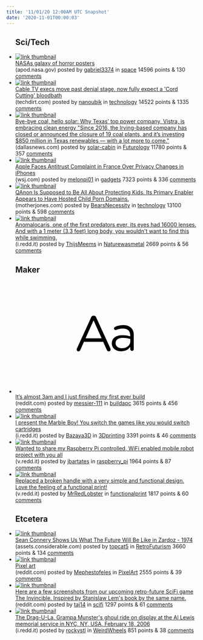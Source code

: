 ```yaml
---
title: '11/01/20 12:00AM UTC Snapshot'
date: '2020-11-01T00:00:03'
---
```

<ul>
<h2>Sci/Tech</h2>

<li><a href='https://apod.nasa.gov/apod/ap201031.html'><img src='https://a.thumbs.redditmedia.com/ikOq1YBW1iOgRNrQLSx2159Z7alBnRuX193VH3P2ol8.jpg' alt='link thumbnail'></a><div><div class='linkTitle'><a href='https://apod.nasa.gov/apod/ap201031.html'>NASAs galaxy of horror posters</a></div>(apod.nasa.gov) posted by <a href='https://www.reddit.com/user/gabriel3374'>gabriel3374</a> in <a href='https://www.reddit.com/r/space'>space</a> 14596 points & 130 <a href='https://www.reddit.com/r/space/comments/jlfbjj/nasas_galaxy_of_horror_posters/'>comments</a></div></li>

<li><a href='https://www.techdirt.com/articles/20201026/09414645589/cable-tv-execs-move-past-denial-stage-now-fully-expect-cord-cutting-bloodbath.shtml'><img src='https://a.thumbs.redditmedia.com/idFLydtxrT02BT3yCKezr-vyiehJbp0GexNNfWaO3B8.jpg' alt='link thumbnail'></a><div><div class='linkTitle'><a href='https://www.techdirt.com/articles/20201026/09414645589/cable-tv-execs-move-past-denial-stage-now-fully-expect-cord-cutting-bloodbath.shtml'>Cable TV execs move past denial stage, now fully expect a 'Cord Cutting' bloodbath</a></div>(techdirt.com) posted by <a href='https://www.reddit.com/user/nanoubik'>nanoubik</a> in <a href='https://www.reddit.com/r/technology'>technology</a> 14522 points & 1335 <a href='https://www.reddit.com/r/technology/comments/jlja5m/cable_tv_execs_move_past_denial_stage_now_fully/'>comments</a></div></li>

<li><a href='https://www.dallasnews.com/business/energy/2020/10/30/bye-bye-coal-hello-solar-why-texas-top-power-company-vistra-is-embracing-clean-energy/'><img src='https://b.thumbs.redditmedia.com/pRBq7-Qjda_SSFfhXy8kBnBtThf3_af9q7DpjnHhrWs.jpg' alt='link thumbnail'></a><div><div class='linkTitle'><a href='https://www.dallasnews.com/business/energy/2020/10/30/bye-bye-coal-hello-solar-why-texas-top-power-company-vistra-is-embracing-clean-energy/'>Bye-bye coal, hello solar: Why Texas’ top power company, Vistra, is embracing clean energy "Since 2016, the Irving-based company has closed or announced the closure of 19 coal plants, and it’s investing $850 million in Texas renewables — with a lot more to come."</a></div>(dallasnews.com) posted by <a href='https://www.reddit.com/user/solar-cabin'>solar-cabin</a> in <a href='https://www.reddit.com/r/Futurology'>Futurology</a> 11780 points & 357 <a href='https://www.reddit.com/r/Futurology/comments/jlfhd7/byebye_coal_hello_solar_why_texas_top_power/'>comments</a></div></li>

<li><a href='https://www.wsj.com/amp/articles/apple-faces-antitrust-complaint-in-france-over-privacy-changes-in-iphones-11603893625'><img src='https://a.thumbs.redditmedia.com/VopX1Cft_pz-o9hl46fzFPm7zmoz2EeO4KsS0KXhKt0.jpg' alt='link thumbnail'></a><div><div class='linkTitle'><a href='https://www.wsj.com/amp/articles/apple-faces-antitrust-complaint-in-france-over-privacy-changes-in-iphones-11603893625'>Apple Faces Antitrust Complaint in France Over Privacy Changes in iPhones</a></div>(wsj.com) posted by <a href='https://www.reddit.com/user/melonpi01'>melonpi01</a> in <a href='https://www.reddit.com/r/gadgets'>gadgets</a> 7323 points & 336 <a href='https://www.reddit.com/r/gadgets/comments/jlfw10/apple_faces_antitrust_complaint_in_france_over/'>comments</a></div></li>

<li><a href='https://www.motherjones.com/politics/2020/10/jim-watkins-child-pornography-domains'><img src='https://a.thumbs.redditmedia.com/rIYZloDvuw4b8xseGfOuWA-9Du6-g-TmyjQpABSnDn4.jpg' alt='link thumbnail'></a><div><div class='linkTitle'><a href='https://www.motherjones.com/politics/2020/10/jim-watkins-child-pornography-domains'>QAnon Is Supposed to Be All About Protecting Kids. Its Primary Enabler Appears to Have Hosted Child Porn Domains.</a></div>(motherjones.com) posted by <a href='https://www.reddit.com/user/BearsNecessity'>BearsNecessity</a> in <a href='https://www.reddit.com/r/technology'>technology</a> 13100 points & 598 <a href='https://www.reddit.com/r/technology/comments/jl8ym9/qanon_is_supposed_to_be_all_about_protecting_kids/'>comments</a></div></li>

<li><a href='https://i.redd.it/3um9goxrpew51.jpg'><img src='https://b.thumbs.redditmedia.com/WceW1w4y8PZNqXxAw3GWjbCQrdwqe7_qpklMtJBW8bM.jpg' alt='link thumbnail'></a><div><div class='linkTitle'><a href='https://i.redd.it/3um9goxrpew51.jpg'>Anomalocaris, one of the first predators ever, its eyes had 16000 lenses. And with a 1 meter (3.3 feet) long body, you wouldn't want to find this while swimming.</a></div>(i.redd.it) posted by <a href='https://www.reddit.com/user/ThijsMeems'>ThijsMeems</a> in <a href='https://www.reddit.com/r/Naturewasmetal'>Naturewasmetal</a> 2669 points & 56 <a href='https://www.reddit.com/r/Naturewasmetal/comments/jlg2dc/anomalocaris_one_of_the_first_predators_ever_its/'>comments</a></div></li>

<h2>Maker</h2>

<li><a href='https://www.reddit.com/r/buildapc/comments/jlfsr9/its_almost_3am_and_i_just_finsihed_my_first_ever/'><svg version='1.1' viewBox='-34 -12 104 64' preserveAspectRatio='xMidYMid slice' xmlns='http://www.w3.org/2000/svg' xmlns:xlink='http://www.w3.org/1999/xlink'>
    <title>text link thumbnail</title>
    <path d='M12.19,8.84a1.45,1.45,0,0,0-1.4-1h-.12a1.46,1.46,0,0,0-1.42,1L1.14,26.56a1.29,1.29,0,0,0-.14.59,1,1,0,0,0,1,1,1.12,1.12,0,0,0,1.08-.77l2.08-4.65h11l2.08,4.59a1.24,1.24,0,0,0,1.12.83,1.08,1.08,0,0,0,1.08-1.08,1.64,1.64,0,0,0-.14-.57ZM6.08,20.71l4.59-10.22,4.6,10.22Z'>
    </path>
    <path d='M32.24,14.78A6.35,6.35,0,0,0,27.6,13.2a11.36,11.36,0,0,0-4.7,1,1,1,0,0,0-.58.89,1,1,0,0,0,.94.92,1.23,1.23,0,0,0,.39-.08,8.87,8.87,0,0,1,3.72-.81c2.7,0,4.28,1.33,4.28,3.92v.5a15.29,15.29,0,0,0-4.42-.61c-3.64,0-6.14,1.61-6.14,4.64v.05c0,2.95,2.7,4.48,5.37,4.48a6.29,6.29,0,0,0,5.19-2.48V26.9a1,1,0,0,0,1,1,1,1,0,0,0,1-1.06V19A5.71,5.71,0,0,0,32.24,14.78Zm-.56,7.7c0,2.28-2.17,3.89-4.81,3.89-1.94,0-3.61-1.06-3.61-2.86v-.06c0-1.8,1.5-3,4.2-3a15.2,15.2,0,0,1,4.22.61Z'>
    </path>
    </svg></a><div><div class='linkTitle'><a href='https://www.reddit.com/r/buildapc/comments/jlfsr9/its_almost_3am_and_i_just_finsihed_my_first_ever/'>It’s almost 3am and I just finsihed my first ever build</a></div>(reddit.com) posted by <a href='https://www.reddit.com/user/messier-111'>messier-111</a> in <a href='https://www.reddit.com/r/buildapc'>buildapc</a> 3615 points & 456 <a href='https://www.reddit.com/r/buildapc/comments/jlfsr9/its_almost_3am_and_i_just_finsihed_my_first_ever/'>comments</a></div></li>

<li><a href='https://i.redd.it/a4cio91vifw51.jpg'><img src='https://b.thumbs.redditmedia.com/i4uzPZm4Y4bprU87AczPk1NwwYcaQEF91LAADS6nMoM.jpg' alt='link thumbnail'></a><div><div class='linkTitle'><a href='https://i.redd.it/a4cio91vifw51.jpg'>I present the Marble Boy! You switch the games like you would switch cartridges</a></div>(i.redd.it) posted by <a href='https://www.reddit.com/user/Bazaya3D'>Bazaya3D</a> in <a href='https://www.reddit.com/r/3Dprinting'>3Dprinting</a> 3391 points & 46 <a href='https://www.reddit.com/r/3Dprinting/comments/jli39a/i_present_the_marble_boy_you_switch_the_games/'>comments</a></div></li>

<li><a href='https://v.redd.it/m4l65j3s6x651'><img src='https://b.thumbs.redditmedia.com/Gj9cHTCXPwqz10DPUS8egd3k86oiniLnfIOwgbEqhlg.jpg' alt='link thumbnail'></a><div><div class='linkTitle'><a href='https://v.redd.it/m4l65j3s6x651'>Wanted to share my Raspberry Pi controlled, WiFi enabled mobile robot project with you all</a></div>(v.redd.it) posted by <a href='https://www.reddit.com/user/jbartates'>jbartates</a> in <a href='https://www.reddit.com/r/raspberry_pi'>raspberry_pi</a> 1964 points & 87 <a href='https://www.reddit.com/r/raspberry_pi/comments/jlf3br/wanted_to_share_my_raspberry_pi_controlled_wifi/'>comments</a></div></li>

<li><a href='https://v.redd.it/jmo4fp16xew51'><img src='https://b.thumbs.redditmedia.com/qI_PIX5ktlcb0yK1fnzPWrFlz2TxMnb4dkGHhbY9JrY.jpg' alt='link thumbnail'></a><div><div class='linkTitle'><a href='https://v.redd.it/jmo4fp16xew51'>Replaced a broken handle with a very simple and functional design. Love the feeling of a functional print!</a></div>(v.redd.it) posted by <a href='https://www.reddit.com/user/MrRedLobster'>MrRedLobster</a> in <a href='https://www.reddit.com/r/functionalprint'>functionalprint</a> 1817 points & 60 <a href='https://www.reddit.com/r/functionalprint/comments/jlgkwq/replaced_a_broken_handle_with_a_very_simple_and/'>comments</a></div></li>

<h2>Etcetera</h2>

<li><a href='https://assets.considerable.com/wp-content/uploads/2019/05/02115928/zardoz-12.jpg'><img src='https://b.thumbs.redditmedia.com/Z940EQOOmaxHtdZLD-FBj6SzV751-Ksh7MLTYDUc6EA.jpg' alt='link thumbnail'></a><div><div class='linkTitle'><a href='https://assets.considerable.com/wp-content/uploads/2019/05/02115928/zardoz-12.jpg'>Sean Connery Shows Us What The Future Will Be Like in Zardoz - 1974</a></div>(assets.considerable.com) posted by <a href='https://www.reddit.com/user/topcat5'>topcat5</a> in <a href='https://www.reddit.com/r/RetroFuturism'>RetroFuturism</a> 3660 points & 134 <a href='https://www.reddit.com/r/RetroFuturism/comments/jlijzw/sean_connery_shows_us_what_the_future_will_be/'>comments</a></div></li>

<li><a href='https://www.reddit.com/gallery/jlf75a'><img src='https://b.thumbs.redditmedia.com/TwEcr4pFSEefjvSgTweq613TKhWYk3NsLpTPC66GA0w.jpg' alt='link thumbnail'></a><div><div class='linkTitle'><a href='https://www.reddit.com/gallery/jlf75a'>Pixel art</a></div>(reddit.com) posted by <a href='https://www.reddit.com/user/Mephestofeles'>Mephestofeles</a> in <a href='https://www.reddit.com/r/PixelArt'>PixelArt</a> 2555 points & 39 <a href='https://www.reddit.com/r/PixelArt/comments/jlf75a/pixel_art/'>comments</a></div></li>

<li><a href='https://www.reddit.com/gallery/jlkiup'><img src='https://b.thumbs.redditmedia.com/onKGjJfwtCMInpfIl85ANvPt16KtIF0iZInl1oxX96I.jpg' alt='link thumbnail'></a><div><div class='linkTitle'><a href='https://www.reddit.com/gallery/jlkiup'>Here are a few screenshots from our upcoming retro-future SciFi game The Invincible. Inspired by Stanislaw Lem's book by the same name.</a></div>(reddit.com) posted by <a href='https://www.reddit.com/user/taj14'>taj14</a> in <a href='https://www.reddit.com/r/scifi'>scifi</a> 1297 points & 61 <a href='https://www.reddit.com/r/scifi/comments/jlkiup/here_are_a_few_screenshots_from_our_upcoming/'>comments</a></div></li>

<li><a href='https://i.redd.it/e49eqe7vzfw51.jpg'><img src='https://b.thumbs.redditmedia.com/U4Xsh_5DXfTl-xlzoXHq9vO_hXAeTFoeVyFlLbyAilc.jpg' alt='link thumbnail'></a><div><div class='linkTitle'><a href='https://i.redd.it/e49eqe7vzfw51.jpg'>The Drag-U-La, Grampa Munster's ghoul ride on display at the Al Lewis memorial service in NYC, NY, USA, February 18, 2006</a></div>(i.redd.it) posted by <a href='https://www.reddit.com/user/rockystl'>rockystl</a> in <a href='https://www.reddit.com/r/WeirdWheels'>WeirdWheels</a> 851 points & 38 <a href='https://www.reddit.com/r/WeirdWheels/comments/jljk7j/the_dragula_grampa_munsters_ghoul_ride_on_display/'>comments</a></div></li>

</ul>
